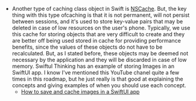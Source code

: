 - Another type of caching class object in Swift is [NSCache](https://developer.apple.com/documentation/foundation/nscache).  But, the key thing with this type ofcaching is that it is not permanent, will not persist between sessions, and it's used to store key-value pairs that may be deleted in case of low resources on the user's phone. Typically, we use this cache for storing objects that are very difficult to create and they are better off being used stored in cache for providing performance benefits, since the values of these objects do not have to be recalculated. But, as I stated before, these objects may be deemed not necessary by the application and they will be discarded in case of low memory. Swiftul Thinking has an example of storing Images in an SwiftUI app. I know I've mentioned this YouTube chanel quite a few times in this roadmap, but he just really is that good at explaining the concepts and giving examples of when you should use each concept.
	- [How to save and cache images in a SwiftUI app](https://youtu.be/yXSC6jTkLP4?si=_bTVuMKex7Q3_JZ-)